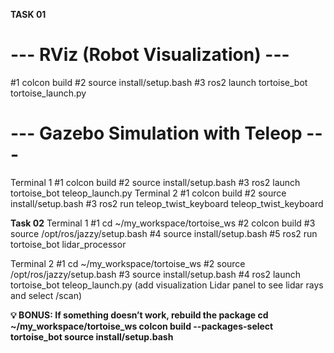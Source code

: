 **TASK 01**

# --- RViz (Robot Visualization) ---
#1 colcon build
#2 source install/setup.bash
#3 ros2 launch tortoise_bot tortoise_launch.py

# --- Gazebo Simulation with Teleop ---
Terminal 1
#1 colcon build
#2 source install/setup.bash
#3 ros2 launch tortoise_bot teleop_launch.py
Terminal 2
#1 colcon build
#2 source install/setup.bash
#3 ros2 run teleop_twist_keyboard teleop_twist_keyboard

**Task 02**
Terminal 1
#1 cd ~/my_workspace/tortoise_ws
#2 colcon build
#3 source /opt/ros/jazzy/setup.bash
#4 source install/setup.bash
#5 ros2 run tortoise_bot lidar_processor

Terminal 2
#1 cd ~/my_workspace/tortoise_ws
#2 source /opt/ros/jazzy/setup.bash
#3 source install/setup.bash
#4 ros2 launch tortoise_bot teleop_launch.py
    (add visualization Lidar panel to see lidar rays and select /scan)

**💡 BONUS: If something doesn’t work, rebuild the package
cd ~/my_workspace/tortoise_ws
colcon build --packages-select tortoise_bot
source install/setup.bash**

